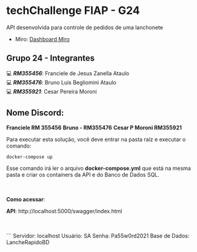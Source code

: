 # techChallenge FIAP - G24

API desenvolvida para controle de pedidos de uma lanchonete


- Miro: [Dashboard Miro](https://miro.com/app/board/uXjVKQl5ank=/?share_link_id=2259608060)


## Grupo 24 - Integrantes
💻 *<b>RM355456</b>*: Franciele de Jesus Zanella Ataulo </br>
💻 *<b>RM355476</b>*: Bruno Luis Begliomini Ataulo </br>
💻 *<b>RM355921</b>*: Cesar Pereira Moroni </br>


## Nome Discord:
<b>Franciele RM 355456</b>
<b>Bruno - RM355476</b>
<b>Cesar P Moroni RM355921</b>




Para executar esta solução, você deve entrar na pasta raíz e executar o comando:
```
docker-compose up
```
Esse comando irá ler o arquivo <b>docker-compose.yml</b> que está na mesma pasta e criar os containers da API e do Banco de Dados SQL.
</br>

</br>

 
</br>
<b>Como acessar</b>:
</br>
 
<b>API</b>: http://localhost:5000/swagger/index.html
</br>

</br>
</br>
```
Servidor: localhost
Usuário: SA
Senha: Pa55w0rd2021
Base de Dados: LancheRapidoBD